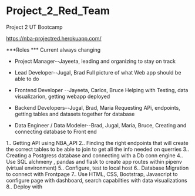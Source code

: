 # Project_2_Red_Team
Project 2 UT Bootcamp

https://nba-projectred.herokuapp.com/

***Roles *** Current always changing

* Project Manager--Jayeeta, 
leading and organizing to stay on track
* Lead Developer--Jugal, Brad
Full picture of what Web app should be able to do

* Frontend Developer --Jayeeta, Carlos, Bruce
Helping with Testing, data visualizarion, getting webapp deployed

* Backend Developers--Jugal, Brad, Maria
Requesting APi, endpoints, getting tables and datasets together for database

* Data Engineer / Data Modeler--Brad, Jugal, Maria, Bruce, 
Creating and connecting database to Front end 


1.. Getting API using NBA_API
2.. Finding the right endpoints that will create the correct tables to be able to join to get all the info needed on querries
3.. Creating a Postgress database and connecting with a Db conn engine
4.. Use SQL alchmeny , pandas and flask to create app routes within pipenv (virtual environment)
5.. Configure, test to local host
6.. Database Migration to connect with Frontpage
7.. Use HTML, CSS, Bootstrap, Javascript to configure page with dashboard, search capabilties with data visualizations
8.. Deploy with 
